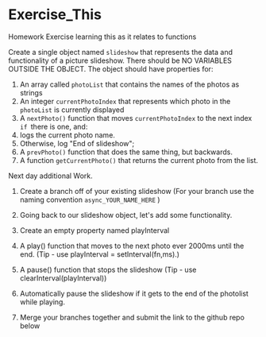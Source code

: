 # Exercise_This
Homework Exercise learning this as it relates to functions

Create a single object named `slideshow` that represents the data and functionality of a picture slideshow. There should be NO VARIABLES OUTSIDE THE OBJECT. The object should have properties for:

1. An array called `photoList` that contains the names of the photos as strings
2. An integer `currentPhotoIndex` that represents which photo in the `photoList` is currently displayed
3. A `nextPhoto()` function that moves `currentPhotoIndex` to the next index `if `there is one, and:
 4. logs the current photo name.
 5. Otherwise, log "End of slideshow";
4. A `prevPhoto()` function that does the same thing, but backwards.
5. A function `getCurrentPhoto()` that returns the current photo from the list.


Next day additional Work. 

1. Create a branch off of your existing slideshow
  (For your branch use the naming convention `async_YOUR_NAME_HERE` )
2. Going back to our slideshow object, let's add some functionality.
3. Create an empty property named playInterval
4. A play() function that moves to the next photo ever 2000ms until the end.
    (Tip - use playInterval = setInterval(fn,ms).)
5. A pause() function that stops the slideshow
    (Tip - use clearInterval(playInterval))
6. Automatically pause the slideshow if it gets to the end of the photolist while      playing. 

7. Merge your branches together and submit the link to the github repo below
